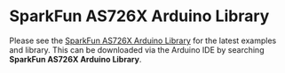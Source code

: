 SparkFun AS726X Arduino Library
=================================

Please see the [SparkFun AS726X Arduino Library](https://github.com/sparkfun/Sparkfun_AS726X_Arduino_Library) for the latest examples and library. This can be downloaded via the Arduino IDE by searching **SparkFun AS726X Arduino Library**.
